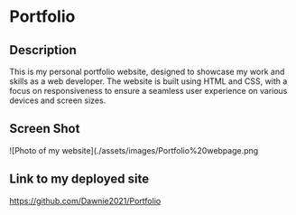 # Portfolio

## Description
This is my personal portfolio website, designed to showcase my work and skills as a web developer. The website is built using HTML and CSS, with a focus on responsiveness to ensure a seamless user experience on various devices and screen sizes. 

## Screen Shot
![Photo of my website](./assets/images/Portfolio%20webpage.png


## Link to my deployed site 
https://github.com/Dawnie2021/Portfolio

